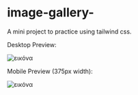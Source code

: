 # image-gallery-
A mini project to practice using tailwind css.



Desktop Preview: 


![εικόνα](https://github.com/VPontis15/image-gallery-/assets/94546957/05c5b4d6-07a3-439a-92a7-94ac96f38d8c)







Mobile Preview (375px width): 



![εικόνα](https://github.com/VPontis15/image-gallery-/assets/94546957/59e75534-800e-4388-8bba-9850a9031748)




